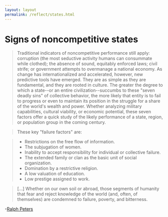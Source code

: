 ```yaml
---
layout: layout
permalink: /reflect/states.html
---
```


# Signs of noncompetitive states

> Traditional indicators of noncompetitive performance still apply: corruption (the most seductive activity humans can consummate while clothed); the absence of sound, equitably enforced laws; civil strife; or government attempts to overmanage a national economy. As change has internationalized and accelerated, however, new predictive tools have emerged. They are as simple as they are fundamental, and they are rooted in culture. The greater the degree to which a state--or an entire civilization--succumbs to these "seven deadly sins" of collective behavior, the more likely that entity is to fail to progress or even to maintain its position in the struggle for a share of the world's wealth and power. Whether analyzing military capabilities, cultural viability, or economic potential, these seven factors offer a quick study of the likely performance of a state, region, or population group in the coming century.

> These key "failure factors" are:

> - Restrictions on the free flow of information.  
> - The subjugation of women.  
> - Inability to accept responsibility for individual or collective failure.  
> - The extended family or clan as the basic unit of social organization.  
> - Domination by a restrictive religion.  
> - A low valuation of education.  
> - Low prestige assigned to work.    

> [...] Whether on our own soil or abroad, those segments of humanity that fear and reject knowledge of the world (and, often, of themselves) are condemned to failure, poverty, and bitterness.

-[Ralph Peters](http://strategicstudiesinstitute.army.mil/pubs/parameters/Articles/98spring/peters.htm)


